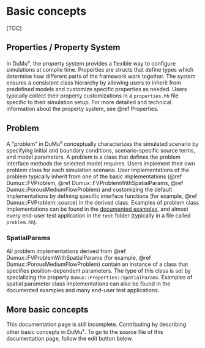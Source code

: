 # Basic concepts

[TOC]

## Properties / Property System
In DuMu<sup>x</sup>, the property system provides a flexible way to configure simulations at compile time. Properties are structs that define types which determine how different parts of the framework work together. The system ensures a consistent class hierarchy by allowing users to inherit from predefined models and customize specific properties as needed.
Users typically collect their property customizations in a `properties.hh` file specific to their simulation setup. For more detailed and technical information about the property system, see @ref Properties.

## Problem
A "problem" in DuMu<sup>x</sup> conceptually characterizes the simulated scenario by specifying initial and boundary conditions, scenario-specific source terms, and model parameters. A problem is a class that defines the problem interface methods the selected model requires. Users implement their own problem class for each simulation scenario. User implementations of the problem typically inherit from one of the basic implementations (@ref Dumux::FVProblem, @ref Dumux::FVProblemWithSpatialParams, @ref Dumux::PorousMediumFlowProblem) and customizing the default implementations by defining specific interface functions (for example, @ref Dumux::FVProblem::source) in the derived class. Examples of problem class implementations can be found in the [documented examples](https://git.iws.uni-stuttgart.de/dumux-repositories/dumux/tree/master/examples), and almost every end-user test application in the `test` folder (typically in a file called `problem.hh`).

### SpatialParams
All problem implementations derived from @ref Dumux::FVProblemWithSpatialParams (for example, @ref Dumux::PorousMediumFlowProblem) contain an instance of a class that specifies position-dependent parameters. The type of this class is set by specializing the property `Dumux::Properties::SpatialParams`. Examples of spatial parameter class implementations can also be found in the documented examples and many end-user test applications.

## More basic concepts
This documentation page is still incomplete. Contributing by describing other basic concepts in DuMu<sup>x</sup>.
To go to the source file of this documentation page, follow the edit button below.
